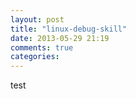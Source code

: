 ```yaml
---
layout: post
title: "linux-debug-skill"
date: 2013-05-29 21:19
comments: true
categories: 
---
```

test

